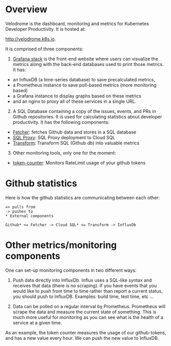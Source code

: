 Overview
========

Velodrome is the dashboard, monitoring and metrics for Kubernetes Developer
Productivity. It is hosted at:

http://velodrome.k8s.io.

It is comprised of three components:

1. [Grafana stack](grafana-stack/) is the front-end website where users can
  visualize the metrics along with the back-end databases used to print those
  metrics. It has:
  * an InfluxDB (a time-series database) to save precalculated metrics,
  * a Prometheus instance to save poll-based metrics (more monitoring
  based)
  * a Grafana instance to display graphs based on these metrics
  * and an nginx to proxy all of these services in a single URL.

2. A SQL Database containing a copy of the issues, events, and PRs in Github
repositories. It is used for calculating statistics about developer
productivity. It has the following components:
  * [Fetcher](fetcher/): fetches Github data and stores in a SQL database
  * [SQL Proxy](mysql/): SQL Proxy deployment to Cloud SQL
  * [Transform](transform/): Transform SQL (Github db) into valuable metrics

3. Other monitoring tools, only one for the moment:
  * [token-counter](token-counter/): Monitors RateLimit usage of your github
    tokens

Github statistics
=================

Here is how the github statistics are communicating between each other:

```
=> pulls from
-> pushes to
* External components

Github* <= Fetcher -> Cloud SQL* <= Transform -> InfluxDb
```

Other metrics/monitoring components
===================================

One can set-up monitoring components in two different ways:

1. Push data directly into InfluxDb. Influx uses a SQL-like syntax and
receives that data (there is no scraping). If you have events that you would
like to push from time to time rather than report a current status, you should
push to InfluxDB. Examples: build time, test time, etc ...

2. Data can be polled on a regular interval by Prometheus. Prometheus will
scrape the data and measure the current state of something. This is much more
useful for monitoring as you can see what is the health of a service at a given
time.

As an example, the token counter measures the usage of our github-tokens, and
has a new value every hour. We can push the new value to InfluxDB.
